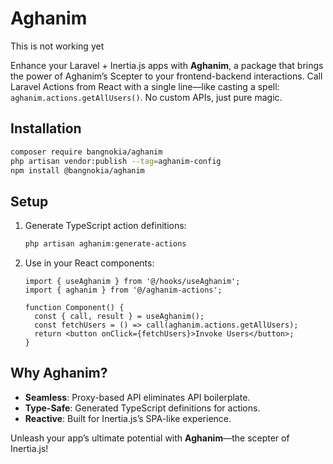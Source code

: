 # Aghanim

This is not working yet

Enhance your Laravel + Inertia.js apps with **Aghanim**, a package that brings the power of Aghanim’s Scepter to your frontend-backend interactions. Call Laravel Actions from React with a single line—like casting a spell: `aghanim.actions.getAllUsers()`. No custom APIs, just pure magic.

## Installation

```bash
composer require bangnokia/aghanim
php artisan vendor:publish --tag=aghanim-config
npm install @bangnokia/aghanim
```

## Setup

1. Generate TypeScript action definitions:
   ```bash
   php artisan aghanim:generate-actions
   ```
2. Use in your React components:
   ```tsx
   import { useAghanim } from '@/hooks/useAghanim';
   import { aghanim } from '@/aghanim-actions';

   function Component() {
     const { call, result } = useAghanim();
     const fetchUsers = () => call(aghanim.actions.getAllUsers);
     return <button onClick={fetchUsers}>Invoke Users</button>;
   }
   ```

## Why Aghanim?

- **Seamless**: Proxy-based API eliminates API boilerplate.
- **Type-Safe**: Generated TypeScript definitions for actions.
- **Reactive**: Built for Inertia.js’s SPA-like experience.

Unleash your app’s ultimate potential with **Aghanim**—the scepter of Inertia.js!
